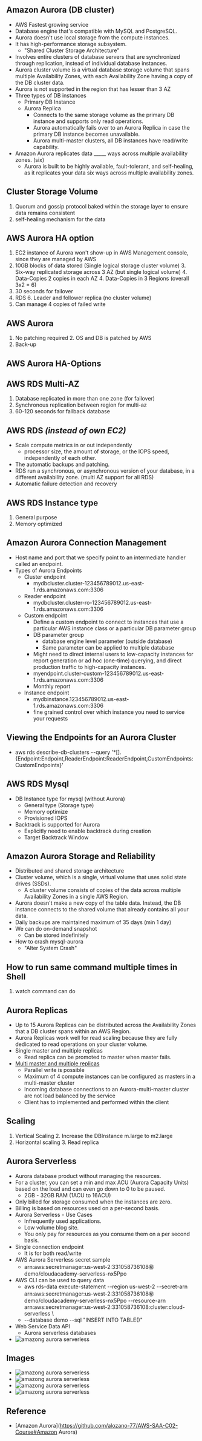 ## Amazon Aurora (DB cluster)

* AWS Fastest growing service
* Database engine that's compatible with MySQL and PostgreSQL.
* Aurora doesn't use local storage from the compute instances.
* It has high-performance storage subsystem. 
  * "Shared Cluster Storage Architecture"
* Involves entire clusters of database servers that are synchronized through replication, instead of individual database instances.
* Aurora cluster volume is a virtual database storage volume that spans multiple Availability Zones, with each Availability Zone having a copy of the DB cluster data.
* Aurora is not supported in the region that has lesser than 3 AZ
* Three types of DB instances
  * Primary DB Instance
  * Aurora Replica
    * Connects to the same storage volume as the primary DB instance and supports only read operations.
    * Aurora automatically fails over to an Aurora Replica in case the primary DB instance becomes unavailable.
    * Aurora multi-master clusters, all DB instances have read/write capability.
* Amazon Aurora replicates data _____ ways across multiple availability zones. (six)
  * Aurora is built to be highly available, fault-tolerant, and self-healing, as it replicates your data six ways across multiple availability zones.


## Cluster Storage Volume
1. Quorum and gossip protocol baked within the storage layer to ensure data remains consistent
2. self-healing mechanism for the data

## AWS Aurora HA option
1. EC2 instance of Aurora won't show-up in AWS Management console, since they are managed by AWS
2. 10GB blocks of data stored (Single logical storage cluster volume)
   3. Six-way replicated storage across 3 AZ (but single logical volume)
   4. Data-Copies 2 copies in each AZ
   4. Data-Copies in 3 Regions (overall 3x2 = 6)
5. 30 seconds for failover
5. RDS
   6. Leader and follower replica (no cluster volume)
5. Can manage 4 copies of failed write

## AWS Aurora
1. No patching required
   2. OS and DB is patched by AWS
2. Back-up

## AWS Aurora HA-Options

## AWS RDS Multi-AZ
1. Database replicated in more than one zone (for failover)
2. Synchronous replication between region for multi-az
3. 60-120 seconds for fallback database


## AWS RDS _(instead of own EC2)_

* Scale compute metrics in or out independently
  * processor size, the amount of storage, or the IOPS speed, independently of each other.
* The automatic backups and patching.
* RDS run a synchronous, or asynchronous version of your database, in a different availability zone. (multi AZ support for all RDS)
* Automatic failure detection and recovery

## AWS RDS Instance type
1. General purpose
2. Memory optimized


## Amazon Aurora Connection Management

* Host name and port that we specify point to an intermediate handler called an endpoint.
* Types of Aurora Endpoints
  * Cluster endpoint
    * mydbcluster.cluster-123456789012.us-east-1.rds.amazonaws.com:3306
  * Reader endpoint
    * mydbcluster.cluster-ro-123456789012.us-east-1.rds.amazonaws.com:3306
  * Custom endpoint
    * Define a custom endpoint to connect to instances that use a particular AWS instance class or a particular DB parameter group
    * DB parameter group
      * database engine level parameter (outside database)
      * Same parameter can be applied to multiple database
    * Might need to direct internal users to low-capacity instances for report generation or ad hoc (one-time) querying, and direct production traffic to high-capacity instances.
    * myendpoint.cluster-custom-123456789012.us-east-1.rds.amazonaws.com:3306
    * Monthly report
  * Instance endpoint
    * mydbinstance.123456789012.us-east-1.rds.amazonaws.com:3306
    * fine grained control over which instance you need to service your requests

## Viewing the Endpoints for an Aurora Cluster

* aws rds describe-db-clusters --query '*[].{Endpoint:Endpoint,ReaderEndpoint:ReaderEndpoint,CustomEndpoints:CustomEndpoints}'

## AWS RDS Mysql
* DB Instance type for mysql (without Aurora)
  * General type (Storage type)
  * Memory optimize
  * Provisioned IOPS
* Backtrack is supported for Aurora
  * Explicitly need to enable backtrack during creation
  * Target Backtrack Window

## Amazon Aurora Storage and Reliability

* Distributed and shared storage architecture
* Cluster volume, which is a single, virtual volume that uses solid state drives (SSDs).
  * A cluster volume consists of copies of the data across multiple Availability Zones in a single AWS Region.
*  Aurora doesn't make a new copy of the table data. Instead, the DB instance connects to the shared volume that already contains all your data.
* Daily backups are maintained maximum of 35 days (min 1 day)
* We can do on-demand snapshot
  * Can be stored indefinitely
* How to crash mysql-aurora
  * "Alter System Crash"


## How to run same command multiple times in Shell
1. watch command can do
  

## Aurora Replicas
* Up to 15 Aurora Replicas can be distributed across the Availability Zones that a DB cluster spans within an AWS Region.
* Aurora Replicas work well for read scaling because they are fully dedicated to read operations on your cluster volume.
* Single master and multiple replicas
  * Read replica can be promoted to master when master fails.
* [Multi master and multiple replicas](https://github.com/cloudacademy/aurora-multimaster)
  * Parallel write is possible
  * Maximum of 4 compute instances can be configured as masters in a multi-master cluster
  * Incoming database connections to an Aurora-multi-master cluster are not load balanced by the service
  * Client has to implemented and performed within the client




## Scaling
1. Vertical Scaling
   2. Increase the DBInstance m.large to m2.large
2. Horizontal scaling
   3. Read replica

## Aurora Serverless

* Aurora database product without managing the resources.
* For a cluster, you can set a min and max ACU (Aurora Capacity Units) based on the load and can even go down to 0 to be paused.
  * 2GB - 32GB RAM (1ACU to 16ACU)
* Only billed for storage consumed when the instances are zero.
* Billing is based on resources used on a per-second basis.
* Aurora Serverless - Use Cases
  * Infrequently used applications.
  * Low volume blog site.
  * You only pay for resources as you consume them on a per second basis.
* Single connection endpoint
  * It is for both read/write
* AWS Aurora Serverless secret sample
  * arn:aws:secretmanager:us-west-2:331058736108:secret:demo/cloudacademy-serverless-nx5Ppo
* AWS CLI can be used to query data
  * aws rds-data execute-statement --region us-west-2 --secret-arn  arn:aws:secretmanager:us-west-2:331058736108:secret:demo/cloudacademy-serverless-nx5Ppo --resource-arn arn:aws:secretmanager:us-west-2:331058736108:cluster:cloud-serverless \
  * --database demo --sql "INSERT INTO TABLE()"
* Web Service Data API
  * Aurora serverless databases
* ![amazong aurora serverless](../img/database/amazon_aurora_serverless.png)


## Images
* ![amazong aurora serverless](../img/database/aws_rds_ebs_gps.png)
* ![amazong aurora serverless](../img/database/aws_rds_ebs_provisioned.png)
* ![amazong aurora serverless](../img/database/aws_rds_connection_endpoints.png)
* ![amazong aurora serverless](../img/database/aws_rds_storage_scalling.png)

## Reference

* [Amazon Aurora](https://github.com/alozano-77/AWS-SAA-C02-Course#Amazon Aurora)